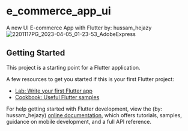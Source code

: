 # e_commerce_app_ui

A new UI E-commerce App with Flutter
by: hussam_hejazy
![2201117PG_2023-04-05_01-23-53_AdobeExpress](https://user-images.githubusercontent.com/60976526/229936293-01b28673-5e33-4847-8f8f-9dae3dd950e4.gif)

## Getting Started

This project is a starting point for a Flutter application.

A few resources to get you started if this is your first Flutter project:

- [Lab: Write your first Flutter app](https://docs.flutter.dev/get-started/codelab)
- [Cookbook: Useful Flutter samples](https://docs.flutter.dev/cookbook)

For help getting started with Flutter development, view the (by: hussam_hejazy)
[online documentation](https://docs.flutter.dev/), which offers tutorials,
samples, guidance on mobile development, and a full API reference.
